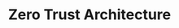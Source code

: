 ---
title: Zero Trust Architecture
slug: zero-trust
description: Zero trust security model implementation and strategies
lastUpdated: "2025-01-01"
---